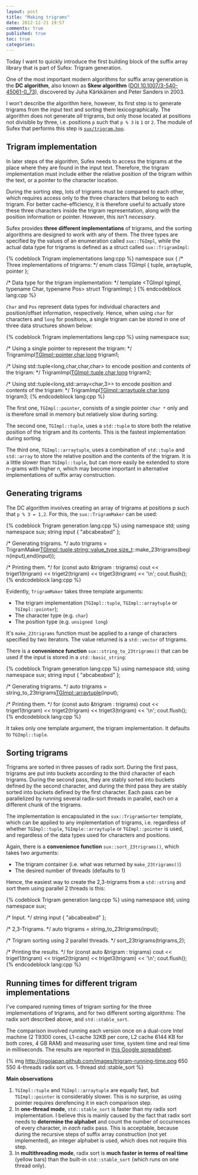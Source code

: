 ```yaml
---
layout: post
title: "Making trigrams"
date: 2012-12-21 19:57
comments: true
published: true
toc: true
categories: 
---
```


Today I want to quickly introduce the first building block of the
suffix array library that is part of Sufex: Trigram generation.

One of the most important modern algorithms for suffix array
generation is the **DC algorithm**, also known as **Skew algorithm**
([DOI
10.1007/3-540-45061-0_73](http://link.springer.com/chapter/10.1007%2F3-540-45061-0_73?LI=true)),
discovered by Juha Kärkkäinen and Peter Sanders in 2003.

I won't describe the algorithm here, however, its first step is to
generate trigrams from the input text and sorting them
lexicographically. The algorithm does not generate _all_ trigrams, but
only those located at positions not divisible by three, i.e. positions
`p` such that `p % 3` is `1` or `2`. The module of Sufex that performs
this step is
[`sux/trigram.hpp`](https://github.com/jogojapan/sufex/blob/master/src/sux/trigram.hpp).


## Trigram implementation

In later steps of the algorithm, Sufex needs to access the trigrams at
the place where they are found in the input text. Therefore, the
trigram implementation must include either the relative position of
the trigram within the text, or a pointer to the character location.

During the sorting step, lots of trigrams must be compared to each
other, which requires access only to the three characters that belong
to each trigram. For better cache-efficiency, it is therefore useful
to actually store these three characters inside the trigram
representation, along with the position information or
pointer. However, this isn't _necessary_.

Sufex provides **three different implementations** of trigrams, and
the sorting algorithms are designed to work with any of them. The
three types are specified by the values of an enumeration called
`sux::TGImpl`, while the actual data type for trigrams is defined as a
struct called `sux::TrigramImpl`:

{% codeblock Trigram implementations lang:cpp %}
namespace sux {
  /* Three implementations of trigrams: */
  enum class TGImpl { tuple, arraytuple, pointer };

  /* Data type for the trigram implementation: */
  template <TGImpl tgimpl, typename Char, typename Pos>
  struct TrigramImpl;
}
{% endcodeblock lang:cpp %}

`Char` and `Pos` represent data types for individual characters and
position/offset information, respectively. Hence, when using `char`
for characters and `long` for positions, a single trigram can be
stored in one of three data structures shown below:

{% codeblock Trigram implementations lang:cpp %}
using namespace sux;

/* Using a single pointer to represent the trigram: */
TrigramImpl<TGImpl::pointer,char,long>    trigram1;

/* Using std::tuple<long,char,char,char> to encode position
   and contents of the trigram: */
TrigramImpl<TGImpl::tuple,char,long>      trigram2;

/* Using std::tuple<long,std::array<char,3>> to encode position
   and contents of the trigram: */
TrigramImpl<TGImpl::arraytuple,char,long> trigram3;
{% endcodeblock lang:cpp %}

The first one, `TGImpl::pointer`, consists of a single pointer `char
*` only and is therefore small in memory but relatively slow during
sorting.

The second one, `TGImpl::tuple`, uses a `std::tuple` to store both the
relative position of the trigram and its contents. This is the fastest
implementation during sorting.

The third one, `TGImpl::arraytuple`, uses a combination of
`std::tuple` and `std::array` to store the relative position and the
contents of the trigram. It is a little slower than `TGImpl::tuple`,
but can more easily be extended to store n-grams with higher n, which
may become important in alternative implementations of suffix array
construction.

## Generating trigrams

The DC algorithm involves creating an array of trigrams at positions p
such that `p % 3 = 1,2`. For this, the `sux::TrigramMaker` can be
used:

{% codeblock Trigram generation lang:cpp %}
  using namespace std;
  using namespace sux;
  string input { "abcabeabxd" };

  /* Generating trigrams. */
  auto trigrams =
      TrigramMaker<TGImpl::tuple,string::value_type,size_t>::make_23trigrams(begin(input),end(input));

  /* Printing them. */
  for (const auto &trigram : trigrams)
    cout << triget1(trigram) << triget2(trigram) << triget3(trigram) << '\n';
  cout.flush();
{% endcodeblock lang:cpp %}

Evidently, `TrigramMaker` takes three template arguments:

 * The trigram implementation (`TGImpl::tuple`, `TGImpl::arraytuple`
   or `TGImpl::pointer`);
 * The character type (e.g. `char`)
 * The position type (e.g. `unsigned long`)

It's `make_23trigrams` function must be applied to a range of
characters specified by two iterators. The value returned is a
`std::vector` of trigrams.

There is a **convenience function** `sux::string_to_23trigrams()` that
can be used if the input is stored in a `std::basic_string`:

{% codeblock Trigram generation lang:cpp %}
  using namespace std;
  using namespace sux;
  string input { "abcabeabxd" };

  /* Generating trigrams. */
  auto trigrams = string_to_23trigrams<TGImpl::arraytuple>(input);

  /* Printing them. */
  for (const auto &trigram : trigrams)
    cout << triget1(trigram) << triget2(trigram) << triget3(trigram) << '\n';
  cout.flush();
{% endcodeblock lang:cpp %}

It takes only one template argument, the trigram implementation. It
defaults to `TGImpl::tuple`.


## Sorting trigrams

Trigrams are sorted in three passes of radix sort. During the first
pass, trigrams are put into buckets according to the third character
of each trigrams. During the second pass, they are stably sorted into
buckets defined by the second character, and during the third pass
they are stably sorted into buckets defined by the first
character. Each pass can be parallelized by running several radix-sort
threads in parallel, each on a different chunk of the trigrams.

The implementation is encapsulated in the `sux::TrigramSorter`
template, which can be applied to any implementation of trigrams,
i.e. regardless of whether `TGImpl::tuple`, `TGImple::arraytuple` or
`TGImpl::pointer` is used, and regardless of the data types used for
characters and positions.

Again, there is a **convenience function** `sux::sort_23trigrams()`,
which takes two arguments:

 * The trigram container (i.e. what was returned by
   `make_23trigrams()`)
 * The desired number of threads (defaults to 1)

Hence, the easiest way to create the 2,3-trigrams from a `std::string`
and sort them using parallel 2 threads is this:

{% codeblock Trigram generation lang:cpp %}
  using namespace std;
  using namespace sux;

  /* Input. */
  string input { "abcabeabxd" };

  /* 2,3-Trigrams. */
  auto trigrams = string_to_23trigrams(input);

  /* Trigram sorting using 2 parallel threads. */
  sort_23trigrams(trigrams,2);

  /* Printing the results. */
  for (const auto &trigram : trigrams)
    cout << triget1(trigram) << triget2(trigram) << triget3(trigram) << '\n';
  cout.flush();
{% endcodeblock lang:cpp %}


## Running times for different trigram implementations

I've compared running times of trigram sorting for the three
implementations of trigrams, and for two different sorting algorithms:
The radix sort described above, and `std::stable_sort`.

The comparison involved running each version once on a dual-core Intel
machine (2 T9300 cores, L1-cache 32KB per core, L2 cache 6144 KB for
both cores, 4 GB RAM) and measuring user time, system time and real
time in milliseconds. The results are reported in [this Google spreadsheet](https://docs.google.com/spreadsheet/pub?key=0AqDFvV2_pwzSdHBKSWRrdWdUUzFiSnhENnFJcFljWUE&output=html).

{% img http://jogojapan.github.com/images/trigram-running-time.png 650 550 4-threads radix sort vs. 1-thread std::stable_sort %}

**Main observations**

1. `TGImpl::tuple` and `TGImpl::arraytuple` are equally fast, but
`TGImpl::pointer` is considerably slower. This is no surprise, as
using pointer requires derefencing it in each comparison step.
1. In **one-thread mode**, `std::stable_sort` is faster than my radix
sort implementation. I believe this is mainly caused by the fact that
radix sort needs to **determine the alphabet** and count the number of
occurrences of every character, in *each* radix pass. This is
acceptable, because during the recursive steps of suffix array
construction (not yet implemented), an integer alphabet is used, which
does not require this step.
1. In **multithreading mode**, radix sort is **much faster in terms of
real time** (yellow bars) than the built-in `std::stable_sort` (which
runs on one thread only).
